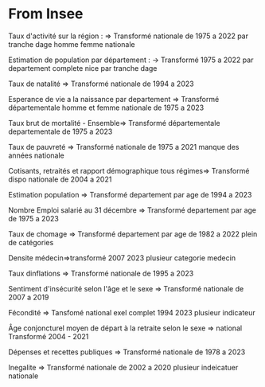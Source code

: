 # From Insee

Taux d'activité  sur la région : => Transformé nationale de 1975 a 2022 par tranche dage homme femme nationale

Estimation de population par département  : -> Transformé 1975  a 2022 par departement complete nice par tranche dage 

Taux de natalité  => Transformé nationale de 1994 a 2023

Esperance de vie a la naissance par departement => Transformé départementale homme et femme nationale de 1975 a 2023

Taux brut de mortalité - Ensemble=> Transformé départementale departementale de 1975 a 2023

Taux de pauvreté => Transformé nationale de 1975 a 2021 manque des années nationale

Cotisants, retraités et rapport démographique tous régimes=> Transformé dispo nationale de 2004 a 2021

Estimation population => Transformé departement par age  de 1994 a 2023

Nombre Emploi salarié au 31 décembre => Transformé departement par age  de 1975 a 2023

Taux de chomage => Transformé departement par age  de 1982 a 2022 plein de catégories

Densite médecin=>transformé 2007 2023 plusieur categorie medecin

Taux dinflations => Transformé nationale de 1995 a 2023

Sentiment d'insécurité selon l'âge et le sexe  => Transformé  nationale de 2007 a 2019

Fécondité  => Tansfomé national exel complet 1994 2023 plusieur indicateur

Âge conjoncturel moyen de départ à la retraite selon le sexe => national Transformé 2004 - 2021

Dépenses et recettes publiques => Transformé  nationale de 1978 a 2023

Inegalite => Transformé  nationale de 2002 a 2020 plusieur indeicatuer nationale



